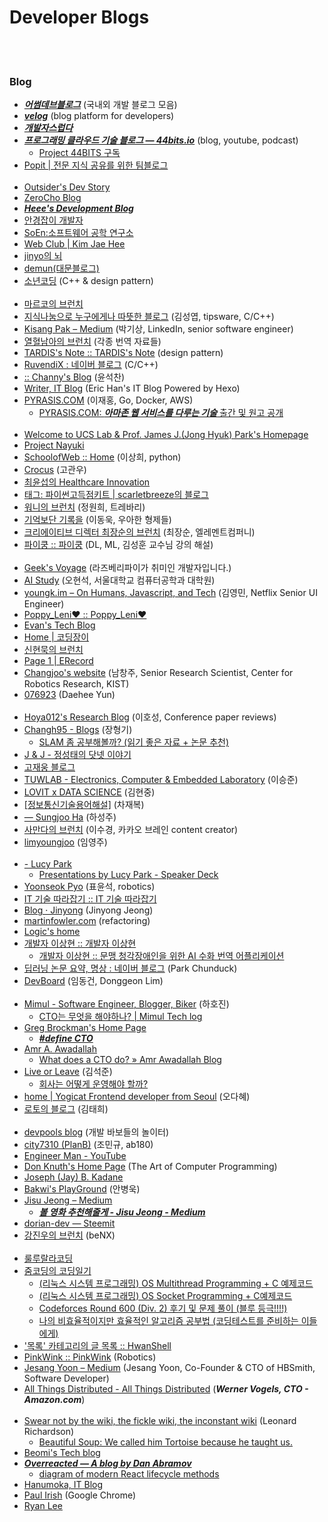 Developer Blogs
==========


 <br/><br/>


### Blog
- [___어썸데브블로그___](https://awesome-devblog.netlify.com/) (국내외 개발 블로그 모음)
- [___velog___](https://velog.io/) (blog platform for developers)
- [___개발자스럽다___](https://blog.gaerae.com/)
- [___프로그래밍 클라우드 기술 블로그 — 44bits.io___](https://www.44bits.io/ko) (blog, youtube, podcast)
    - [Project 44BITS 구독](https://www.notion.so/Project-44BITS-1943ba4a41124bfda865aa854609f703#e83db5905d6b446dadc869156432d6bf)
- [Popit | 전문 지식 공유를 위한 팀블로그](https://www.popit.kr/)  <br/><br/>
- [Outsider's Dev Story](https://blog.outsider.ne.kr/)
- [ZeroCho Blog](https://www.zerocho.com/)
- [___Heee's Development Blog___](https://gmlwjd9405.github.io/)
- [안경잡이 개발자](https://ndb796.tistory.com/)
- [SoEn:소프트웨어 공학 연구소](http://soen.kr/)
- [Web Club | Kim Jae Hee](https://webclub.tistory.com/)
- [jinyo의 뇌](https://wingnim.tistory.com/)
- [demun(대문블로그)](https://demun.tistory.com/)
- [소년코딩](https://boycoding.tistory.com/category) (C++ & design pattern)  <br/><br/>
- [마르코의 브런치](https://brunch.co.kr/@imagineer#info) 
- [지식나눔으로 누구에게나 따뜻한 블로그](https://blog.naver.com/tipsware) (김성엽, tipsware, C/C++)
- [Kisang Pak – Medium](https://medium.com/@kpak) (박기상, LinkedIn, senior software engineer)
- [열혈남아의 브런치](https://brunch.co.kr/@jowlee#articles) (각종 번역 자료들)
- [TARDIS's Note :: TARDIS's Note](https://tadis.tistory.com/)  (design pattern)
- [RuvendiX : 네이버 블로그](https://ruvendix.blog.me/)  (C/C++)
- [ :: Channy's Blog](http://channy.creation.net/) (윤석찬)
- [Writer, IT Blog](https://futurecreator.github.io/) (Eric Han's IT Blog Powered by Hexo)
- [PYRASIS.COM](http://www.pyrasis.com) (이재홍, Go, Docker, AWS)
    - [PYRASIS.COM: ___아마존 웹 서비스를 다루는 기술___ 출간 및 원고 공개](http://www.pyrasis.com/private/2014/09/30/publish-the-art-of-amazon-web-services-book)  <br/><br/>
- [Welcome to UCS Lab & Prof. James J.(Jong Hyuk) Park's Homepage](http://www.parkjonghyuk.net/)
- [Project Nayuki](https://www.nayuki.io/)
- [SchoolofWeb :: Home](http://schoolofweb.net/) (이상희, python)
- [Crocus](https://www.crocus.co.kr) (고관우)
- [최윤섭의 Healthcare Innovation](http://www.yoonsupchoi.com/)
- [태그: 파이썬고득점키트 | scarletbreeze의 블로그](https://scarletbreeze.github.io/tag/#/%ED%8C%8C%EC%9D%B4%EC%8D%AC%EA%B3%A0%EB%93%9D%EC%A0%90%ED%82%A4%ED%8A%B8)
- [워니의 브런치](https://brunch.co.kr/@hee072794#articles) (정원희, 트레바리)
- [기억보단 기록을](https://jojoldu.tistory.com/) (이동욱, 우아한 형제들)
- [크리에이티브 디렉터 최장순의 브런치](https://brunch.co.kr/@brandiator#articles) (최장순, 엘레멘트컴퍼니)
- [파이쿵 :: 파이쿵](https://pythonkim.tistory.com/) (DL, ML, 김성훈 교수님 강의 해설) <br/><br/>
- [Geek's Voyage](https://geeksvoyage.com/) (라즈베리파이가 취미인 개발자입니다.)
- [AI Study](http://www.aistudy.co.kr/) (오현석, 서울대학교 컴퓨터공학과 대학원)
- [youngk.im – On Humans, Javascript, and Tech](https://youngk.im/) (김영민, Netflix Senior UI Engineer)
- [Poppy_Leni♥ :: Poppy_Leni♥](https://poppy-leni.tistory.com/)
- [Evan's Tech Blog](https://evan-moon.github.io/)
- [Home | 코딩장이](https://itholic.github.io/)
- [신현묵의 브런치](https://brunch.co.kr/@supims#articles)
- [Page 1 | ERecord](https://eunajjing.github.io/)
- [Changjoo's website](https://sites.google.com/site/changjoonam/home) (남창주, Senior Research Scientist, Center for Robotics Research, KIST)
- [076923](https://076923.github.io/) (Daehee Yun)  <br/><br/>
- [Hoya012's Research Blog](https://hoya012.github.io/index.html) (이호성, Conference paper reviews)
- [Changh95 - Blogs](https://www.notion.so/Changh95-Blogs-168d026a772648b3b864556a40415370) (장형기)
    - [SLAM 좀 공부해볼까? (읽기 좋은 자료 + 논문 추천)](https://www.notion.so/SLAM-c007647dafbb41579bc683ea64eef55f)
- [J & J - 정성태의 닷넷 이야기](https://www.sysnet.pe.kr/)
- [고재웅 블로그](http://jwgo.kr/)
- [TUWLAB - Electronics, Computer & Embedded Laboratory](https://www.tuwlab.com/) (이승준)
- [LOVIT x DATA SCIENCE](https://lovit.github.io/) (김현중)
- [[정보통신기술용어해설]](http://www.ktword.co.kr/word/index.php) (차재복)
- [ — Sungjoo Ha](http://www.shurain.net/) (하성주)
- [사만다의 브런치](https://brunch.co.kr/@samantha89) (이수경, 카카오 브레인 content creator)
- [limyoungjoo](https://limyoungjoo.com/) (임영주)  <br/><br/>
- [ - Lucy Park](https://www.lucypark.kr/)
    - [Presentations by Lucy Park - Speaker Deck](https://speakerdeck.com/e9t)
- [Yoonseok Pyo](http://robotpilot.net/) (표윤석, robotics)
- [IT 기술 따라잡기 :: IT 기술 따라잡기](https://coronasdk.tistory.com/)
- [Blog · Jinyong](http://jinyongjeong.github.io/) (Jinyong Jeong)
- [martinfowler.com](https://martinfowler.com/) (refactoring)
- [Logic's home](http://simpleai.co.kr/)
- [개발자 이상현 :: 개발자 이상현](https://pgmrlsh.tistory.com/)
    - [개발자 이상현 :: 문맹 청각장애인을 위한 AI 수화 번역 어플리케이션](https://pgmrlsh.tistory.com/21)
- [딥러닝 논문 요약, 명상 : 네이버 블로그](https://blog.naver.com/sogangori) (Park Chunduck)
- [DevBoard](https://pw486.github.io/) (임동건, Donggeon Lim)  <br/><br/>
- [Mimul - Software Engineer, Blogger, Biker](https://www.mimul.com/) (하호진)
    - [CTO는 무엇을 해야하나? | Mimul Tech log](https://www.mimul.com/blog/what-does-a-cto-do/)
- [Greg Brockman's Home Page](https://gregbrockman.com/)
    - [___#define CTO___](https://blog.gregbrockman.com/figuring-out-the-cto-role-at-stripe)
- [Amr A. Awadallah](http://www.awadallah.com/)
    - [What does a CTO do? » Amr Awadallah Blog](http://www.awadallah.com/blog/2013/03/05/what-does-a-cto-do-2/)
- [Live or Leave](https://seokjun.kim/) (김석준)
    - [회사는 어떻게 운영해야 할까?](https://seokjun.kim/how-to-run-a-company/)
- [home | Yogicat Frontend developer from Seoul](https://yogicat.dev/) (오다혜)
- [로토의 블로그](https://blog.roto.codes/) (김태희)  <br/><br/>
- [devpools blog](http://www.devpools.kr/) (개발 바보들의 놀이터)
- [city7310 (PlanB)](https://velog.io/@city7310) (조민규, ab180)
- [Engineer Man - YouTube](https://www.youtube.com/channel/UCrUL8K81R4VBzm-KOYwrcxQ/videos) 
- [Don Knuth's Home Page](https://www-cs-faculty.stanford.edu/~knuth/) (The Art of Computer Programming)
- [Joseph (Jay) B. Kadane](http://www.stat.cmu.edu/~kadane/)
- [Bakwi's PlayGround](http://bakwi.io/) (안병욱)
- [Jisu Jeong – Medium](https://medium.com/@harry_41860)
    - [___볼 영화 추천해줄게 - Jisu Jeong - Medium___](https://medium.com/@harry_41860/%EB%B3%BC-%EC%98%81%ED%99%94-%EC%B6%94%EC%B2%9C%ED%95%B4%EC%A4%84%EA%B2%8C-b33a4878aa3e)
- [dorian-dev — Steemit](https://steemit.com/@dorian-dev)
- [강진우의 브런치](https://brunch.co.kr/@alden#articles) (beNX)  <br/><br/>
- [룰루랄라코딩 ](https://blog.lulab.net/)
- [줌코딩의 코딩일기](https://zoomkoding.github.io/)
    - [(리눅스 시스템 프로그래밍) OS Multithread Programming + C 예제코드](https://zoomkoding.github.io/os/linux/2019/04/08/os-thread.html)
    - [(리눅스 시스템 프로그래밍) OS Socket Programming + C예제코드](https://zoomkoding.github.io/os/linux/2019/04/07/os-socket.html)
    - [Codeforces Round 600 (Div. 2) 후기 및 문제 풀이 (블루 등극!!!!)](https://zoomkoding.github.io/codeforces/2019/11/17/codeforces-600.html)
    - [나의 비효율적이지만 효율적인 알고리즘 공부법 (코딩테스트를 준비하는 이들에게)](https://zoomkoding.github.io/%ED%9A%8C%EA%B3%A0/2019/12/05/how-to-algo.html)
- ['목록' 카테고리의 글 목록 :: HwanShell](https://hwan-shell.tistory.com/category)
- [PinkWink :: PinkWink](https://pinkwink.kr/) (Robotics)
- [Jesang Yoon – Medium](https://medium.com/@yoonjs2) (Jesang Yoon, Co-Founder & CTO of HBSmith, Software Developer)
- [All Things Distributed - All Things Distributed](https://www.allthingsdistributed.com/) (___Werner Vogels, CTO - Amazon.com___)  <br/><br/>
- [Swear not by the wiki, the fickle wiki, the inconstant wiki](https://www.crummy.com/) (Leonard Richardson)
    - [Beautiful Soup: We called him Tortoise because he taught us.](https://www.crummy.com/software/BeautifulSoup/)
- [Beomi's Tech blog](https://beomi.github.io/)
- [___Overreacted — A blog by Dan Abramov___](https://overreacted.io/)
    - [diagram of modern React lifecycle methods](https://twitter.com/dan_abramov/status/981712092611989509)
- [Hanumoka, IT Blog](https://www.hanumoka.net/)
- [Paul Irish](https://www.paulirish.com/) (Google Chrome)
- [Ryan Lee](https://shlee1353.github.io/)


 <br/><br/>
 
 
 
